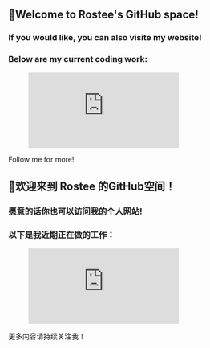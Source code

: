 ## 👋Welcome to Rostee's GitHub space!
### If you would like, you can also visite my <href a="rostyan.site">website</href>!
### Below are my current coding work:
<figure><embed src="https://wakatime.com/share/@55e8a8c6-76fc-4480-b85b-2502f013b652/e8d96a47-ae26-4ebf-9d2e-9860cf7c8424.svg"></embed></figure>
Follow me for more!


## 👋欢迎来到 Rostee 的GitHub空间！
### 愿意的话你也可以访问我的<href a="rostyan.site">个人网站</href>!
### 以下是我近期正在做的工作：
<figure><embed src="https://wakatime.com/share/@55e8a8c6-76fc-4480-b85b-2502f013b652/e8d96a47-ae26-4ebf-9d2e-9860cf7c8424.svg"></embed></figure>
更多内容请持续关注我！
